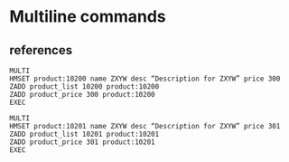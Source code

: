 # Multiline commands

## references

```redis
MULTI
HMSET product:10200 name ZXYW desc “Description for ZXYW” price 300
ZADD product_list 10200 product:10200
ZADD product_price 300 product:10200
EXEC
```

```redis
MULTI
HMSET product:10201 name ZXYW desc “Description for ZXYW” price 301
ZADD product_list 10201 product:10201
ZADD product_price 301 product:10201
EXEC
```
